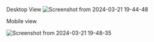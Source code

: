 Desktop View
![Screenshot from 2024-03-21 19-44-48](https://github.com/laxmansharma12/MusicApp-frontend/assets/91863813/f62f9c87-82df-4471-a3a9-69ced3562db6)

Mobile view 

![Screenshot from 2024-03-21 19-48-35](https://github.com/laxmansharma12/MusicApp-frontend/assets/91863813/0eb55658-eb66-4424-bd7e-a0b51e138593)
